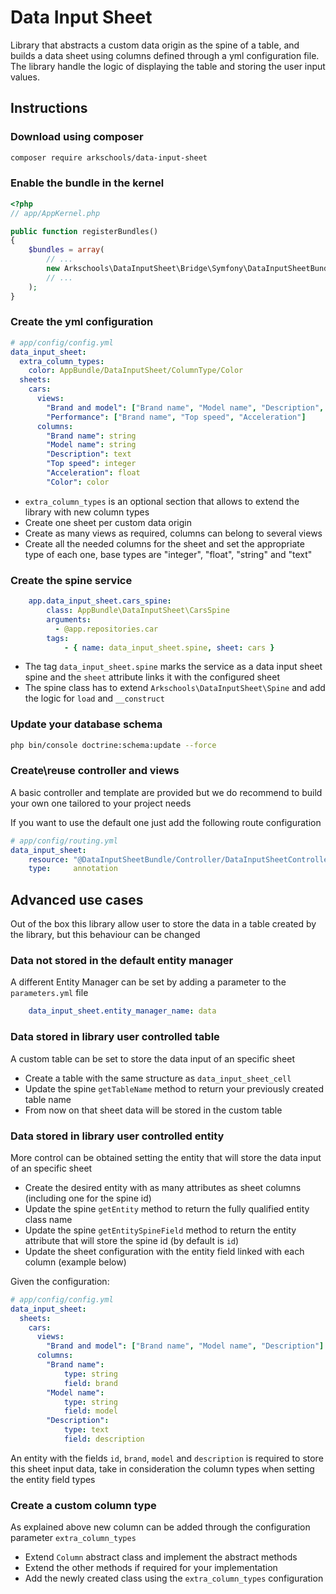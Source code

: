 # Data Input Sheet

Library that abstracts a custom data origin as the spine of a table,
and builds a data sheet using columns defined through a yml configuration file. The library
handle the logic of displaying the table and storing the user input values.

## Instructions

### Download using composer

```bash
composer require arkschools/data-input-sheet
```

### Enable the bundle in the kernel

```php
<?php
// app/AppKernel.php

public function registerBundles()
{
    $bundles = array(
        // ...
        new Arkschools\DataInputSheet\Bridge\Symfony\DataInputSheetBundle(),
        // ...
    );
}
```

### Create the yml configuration

```yaml
# app/config/config.yml
data_input_sheet:
  extra_column_types:
    color: AppBundle/DataInputSheet/ColumnType/Color  
  sheets:
    cars:
      views:
        "Brand and model": ["Brand name", "Model name", "Description", "Color"]
        "Performance": ["Brand name", "Top speed", "Acceleration"]
      columns:
        "Brand name": string
        "Model name": string
        "Description": text
        "Top speed": integer
        "Acceleration": float
        "Color": color
```

* `extra_column_types` is an optional section that allows to extend the library with new column types
* Create one sheet per custom data origin
* Create as many views as required, columns can belong to several views
* Create all the needed columns for the sheet and set the appropriate type of each one, base types are "integer", "float", "string" and "text" 

### Create the spine service

```yaml
    app.data_input_sheet.cars_spine:
        class: AppBundle\DataInputSheet\CarsSpine
        arguments:
          - @app.repositories.car
        tags:
            - { name: data_input_sheet.spine, sheet: cars }
```

* The tag `data_input_sheet.spine` marks the service as a data input sheet spine and the `sheet` attribute links it with the configured sheet 
* The spine class has to extend `Arkschools\DataInputSheet\Spine` and add the logic for `load` and `__construct`

### Update your database schema 

```bash
php bin/console doctrine:schema:update --force
```

### Create\reuse controller and views

A basic controller and template are provided but we do recommend to build your own one tailored to your project needs

If you want to use the default one just add the following route configuration

```yaml
# app/config/routing.yml
data_input_sheet:
    resource: "@DataInputSheetBundle/Controller/DataInputSheetController"
    type:     annotation
```

## Advanced use cases

Out of the box this library allow user to store the data in a table created by the library, but this behaviour can be changed

### Data not stored in the default entity manager

A different Entity Manager can be set by adding a parameter to the `parameters.yml` file

```yaml
    data_input_sheet.entity_manager_name: data
```

### Data stored in library user controlled table

A custom table can be set to store the data input of an specific sheet
 
* Create a table with the same structure as `data_input_sheet_cell`
* Update the spine `getTableName` method to return your previously created table name
* From now on that sheet data will be stored in the custom table

### Data stored in library user controlled entity

More control can be obtained setting the entity that will store the data input of an specific sheet 

* Create the desired entity with as many attributes as sheet columns (including one for the spine id)
* Update the spine `getEntity` method to return the fully qualified entity class name
* Update the spine `getEntitySpineField` method to return the entity attribute that will store the spine id (by default is `id`)
* Update the sheet configuration with the entity field linked with each column (example below)

Given the configuration:

```yaml
# app/config/config.yml
data_input_sheet:
  sheets:
    cars:
      views:
        "Brand and model": ["Brand name", "Model name", "Description"]
      columns:
        "Brand name":
            type: string
            field: brand
        "Model name":
            type: string
            field: model
        "Description": 
            type: text
            field: description
```

An entity with the fields `id`, `brand`, `model` and `description` is required to store this sheet input data, take in consideration the column types when setting the entity field types 

### Create a custom column type

As explained above new column can be added through the configuration parameter `extra_column_types`

* Extend `Column` abstract class and implement the abstract methods
* Extend the other methods if required for your implementation
* Add the newly created class using the `extra_column_types` configuration
